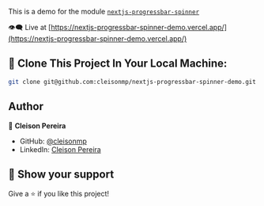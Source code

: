 
This is a demo for the module [`nextjs-progressbar-spinner`](https://github.com/cleisonmp/nextjs-progressbar-spinner)



:eye_speech_bubble: Live at [https://nextjs-progressbar-spinner-demo.vercel.app/](https://nextjs-progressbar-spinner-demo.vercel.app/)

## 🚀 Clone This Project In Your Local Machine:
```bash
git clone git@github.com:cleisonmp/nextjs-progressbar-spinner-demo.git
```

## Author

👤 **Cleison Pereira**

- GitHub: [@cleisonmp](https://github.com/cleisonmp)
- LinkedIn: [Cleison Pereira](https://www.linkedin.com/in/cleison-pereira-00582639/)

## 🔖 Show your support

Give a ⭐️ if you like this project!